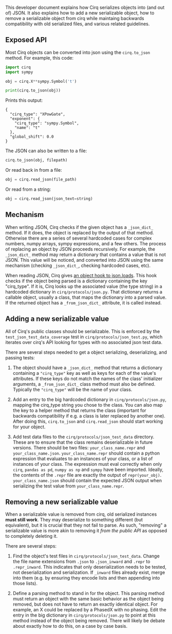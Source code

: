 This developer document explains how Cirq serializes objects into (and out of) JSON.
It also explains how to add a new serializable object,
how to remove a serializable object from cirq while maintaing backwards compatibility with old serialized files,
and various related guidelines.

## Exposed API

Most Cirq objects can be converted into json using the `cirq.to_json` method.
For example, this code:

```python
import cirq
import sympy

obj = cirq.X**sympy.Symbol('t')

print(cirq.to_json(obj))
```

Prints this output:

```
{
  "cirq_type": "XPowGate",
  "exponent": {
    "cirq_type": "sympy.Symbol",
    "name": "t"
  },
  "global_shift": 0.0
}
```

The JSON can also be written to a file:

```python
cirq.to_json(obj, filepath)
```

Or read back in from a file:

```python
obj = cirq.read_json(file_path)
```

Or read from a string:

```python
obj = cirq.read_json(json_text=string)
```

## Mechanism

When writing JSON, Cirq checks if the given object has a `_json_dict_` method.
If it does, the object is replaced by the output of that method.
Otherwise there are a series of several hardcoded cases for complex numbers, numpy arrays, sympy expressions, and a few others.
The process of replacing an object by JSON proceeds recursively.
For example, the `_json_dict_` method may return a dictionary that contains a value that is not JSON.
This value will be noticed, and converted into JSON using the same mechanism (checking `_json_dict_`, checking hardcoded cases, etc).

When reading JSON, Cirq gives [an object hook to json.loads](https://docs.python.org/3/library/json.html#encoders-and-decoders).
This hook checks if the object being parsed is a dictionary containing the key "cirq_type".
If it is, Cirq looks up the associated value (the type string) in a hardcoded dictionary in `cirq/protocols/json.py`.
That dictionary returns a callable object, usually a class, that maps the dictionary into a parsed value.
If the returned object has a `_from_json_dict_` attribute, it is called instead.

## Adding a new serializable value

All of Cirq's public classes should be serializable.
This is enforced by the `test_json_test_data_coverage` test in `cirq/protocols/json_test.py`,
which iterates over cirq's API looking for types with no associated json test data.

There are several steps needed to get a object serializing, deserializing, and passing tests:

1. The object should have a `_json_dict_` method that returns a dictionary containing a `"cirq_type"`
key as well as keys for each of the value's attributes. If these keys do not match the names of
the class' initializer arguments, a `_from_json_dict_` class method must also be defined.
Typically the `"cirq_type"` will be the name of your class.

2. Add an entry to the big hardcoded dictionary in `cirq/protocols/json.py`, mapping the cirq_type string
you chose to the class. You can also map the key to a helper method that returns the class (important for
backwards compatibility if e.g. a class is later replaced by another one). After doing this, `cirq.to_json`
and `cirq.read_json` should start working for your object.

3. Add test data files to the `cirq/protocols/json_test_data` directory.
These are to ensure that the class remains deserializable in future versions.
There should be two files: `your_class_name.repr` and `your_class_name.json`.
`your_class_name.repr` should contain a python expression that evaluates to an instances of your class,
or a list of instances of your class.
The expression must eval correctly when only `cirq`, `pandas as pd`, `numpy as np` and `sympy` have been imported.
Ideally, the contents of the `.repr` file are exactly the output of `repr(your_obj)`.
`your_class_name.json` should contain the expected JSON output when serializing the test value from `your_class_name.repr`.

## Removing a new serializable value

When a serializable value is removed from cirq, old serialized instances **must still work**.
They may deserialize to something different (but equivalent), but it is crucial that they not fail to parse.
As such, "removing" a serializable value is more akin to removing it *from the public API* as opposed to completely deleting it.

There are several steps:

1. Find the object's test files in `cirq/protocols/json_test_data`.
Change the file name extensions from `.json` to `.json_inward` and `.repr` to `.repr_inward`.
This indicates that only deserialization needs to be tested, not deserialization and serialization.
If `_inward` files already exist, merge into them (e.g. by ensuring they encode lists and then appending into those lists).

2. Define a parsing method to stand in for the object.
This parsing method must return an object with the same basic behavior as the object being removed, but does not have to return an exactly identical object.
For example, an X could be replaced by a PhasedX with no phasing.
Edit the entry in the big dictionary in `cirq/protocols/json.py` to point at this method instead of the object being removed.
There will likely be debate about exactly how to do this, on a case by case basis.
